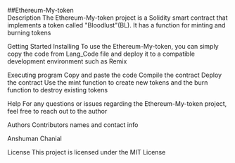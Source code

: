   ##Ethereum-My-token                
Description
The Ethereum-My-token project is a Solidity smart contract that implements a token called "Bloodlust"(BL). It has a function for minting and burning tokens

Getting Started
Installing
To use the Ethereum-My-token, you can simply copy the code from Lang_Code file and deploy it to a compatible development environment such as Remix

Executing program
Copy and paste the code Compile the contract Deploy the contract Use the mint function to create new tokens and the burn function to destroy existing tokens

Help
For any questions or issues regarding the Ethereum-My-token project, feel free to reach out to the author

Authors
Contributors names and contact info

Anshuman Chanial

License
This project is licensed under the MIT License
